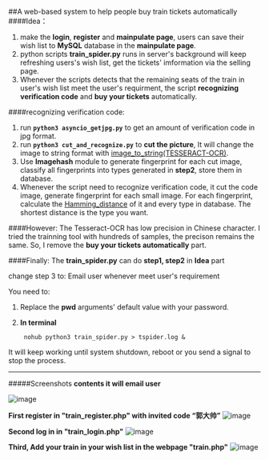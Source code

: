 ##A web-based system to help people buy train tickets automatically
####Idea：
1. make the **login**, **register** and **mainpulate page**, users can save their  wish list to **MySQL** database in the **mainpulate page**.
2. python scripts **train_spider.py** runs in server's background will keep refreshing users's wish list, get the tickets' imformation via the selling page.
3. Whenever the scripts detects that the remaining seats of the train in user's wish list meet the user's requirment, the script **recognizing verification code** and **buy your tickets** automatically.

####recognizing verification code:
1. run **`python3 asyncio_getjpg.py`**  to get an amount of verification code in jpg format.
2. run **`python3 cut_and_recognize.py`** to **cut the picture**, It will change the image to string format with  [image_to_string(TESSERACT-OCR)](https://github.com/zpoint/Python/blob/master/image_to_string.py).
3. Use **Imagehash** module to generate fingerprint for each cut image, classify all fingerprints into types generated in **step2**, store them in database.
4. Whenever the script need to recognize verification code, it cut the code image, generate fingerprint for each small image. For each fingerprint, calculate the [Hamming_distance](http://https://en.wikipedia.org/wiki/Hamming_distance) of it and every type in database. The shortest distance is the type you want.

####However:
The Tesseract-OCR has low precision in Chinese character.
I tried the trainning tool with hundreds of samples, the precison remains the same. So, I remove the **buy your tickets automatically** part.

####Finally:
The **train_spider.py** can do **step1, step2** in **Idea** part

change step 3 to: Email user whenever meet user's requirement

You need to:
1. Replace the **pwd** arguments' default value with your password.
2. **In terminal**

		nohub python3 train_spider.py > tspider.log &

It will keep working until system shutdown, reboot or you send a signal to stop the process.


- - -

#####Screenshots
**contents it will email user**

![image](https://github.com/zpoint/train_spider/blob/master/screenshots/4.png)

**First register in "train_register.php" with invited code “郭大帅”**
 ![image](https://github.com/zpoint/train_spider/blob/master/screenshots/1.png)

**Second log in in "train_login.php"**
![image](https://github.com/zpoint/train_spider/blob/master/screenshots/2.png)

**Third, Add your train in your wish list in the webpage "train.php"**
![image](https://github.com/zpoint/train_spider/blob/master/screenshots/3.png)


